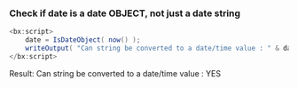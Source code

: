 ### Check if date is a date OBJECT, not just a date string




```java
<bx:script>
	date = IsDateObject( now() );
	writeOutput( "Can string be converted to a date/time value : " & date );
</bx:script>

```

Result: Can string be converted to a date/time value : YES

